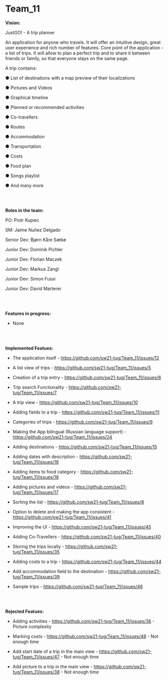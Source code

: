# Team_11

**Vision:**

JustGO! - A trip planner

An application for anyone who travels.
It will offer an intuitive design, great user experience and rich number of features.
Core point of the application - a list of trips.
It will allow to plan a perfect trip and to share it between friends or family, so that everyone stays on the same page.

A trip contains:

● List of destinations with a map preview of their localizations

● Pictures and Videos

● Graphical timeline

● Planned or recommended activities

● Co-travellers

● Routes

● Accommodation

● Transportation

● Costs

● Food plan

● Songs playlist

● And many more

<br />
<br />

**Roles in the team:**

PO: Piotr Kupiec

SM: Jaime Nuñez Delgado

Senior Dev: Bjørn Kåre Sæbø

Junior Dev: Dominik Pichler

Junior Dev: Florian Maczek

Junior Dev: Markus Zangl

Junior Dev: Simon Fussi

Junior Dev: David Marterer

<br />
<br />

**Features in progress:**
- None

<br />
<br />

**Implemented Featues:**

- The application itself - https://github.com/sw21-tug/Team_11/issues/12

- A list view of trips - https://github.com/sw21-tug/Team_11/issues/5

- Creation of a trip entry - https://github.com/sw21-tug/Team_11/issues/6

- Trip search Functionality - https://github.com/sw21-tug/Team_11/issues/7

- A trip view - https://github.com/sw21-tug/Team_11/issues/10

- Adding fields to a trip - https://github.com/sw21-tug/Team_11/issues/11

- Categories of trips - https://github.com/sw21-tug/Team_11/issues/9

- Making the App bilingual (Russian language support) - https://github.com/sw21-tug/Team_11/issues/24

- Adding destinations - https://github.com/sw21-tug/Team_11/issues/15

- Adding dates with description - https://github.com/sw21-tug/Team_11/issues/16

- Adding items to food category - https://github.com/sw21-tug/Team_11/issues/18

- Adding pictures and videos - https://github.com/sw21-tug/Team_11/issues/17

- Sorting the list - https://github.com/sw21-tug/Team_11/issues/8

- Option to delete and making the app consistent - https://github.com/sw21-tug/Team_11/issues/41

- Improving the UI - https://github.com/sw21-tug/Team_11/issues/45

- Adding Co-Travellers - https://github.com/sw21-tug/Team_11/issues/40

- Storing the trips locally - https://github.com/sw21-tug/Team_11/issues/35

- Adding costs to a trip - https://github.com/sw21-tug/Team_11/issues/44

- Add accommodation field to the destination - https://github.com/sw21-tug/Team_11/issues/39

- Sample trips - https://github.com/sw21-tug/Team_11/issues/46

<br />
<br />

**Rejected Featues:**

- Adding activities - https://github.com/sw21-tug/Team_11/issues/36 - Picture complexity

- Marking costs - https://github.com/sw21-tug/Team_11/issues/48 - Not enough time

- Add start date of a trip in the main view - https://github.com/sw21-tug/Team_11/issues/47 - Not enough time

- Add picture to a trip in the main view - https://github.com/sw21-tug/Team_11/issues/38 - Not enough time
